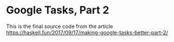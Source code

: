 # Google Tasks, Part 2

This is the final source code from the article https://haskell.fun/2017/09/17/making-google-tasks-better-part-2/
